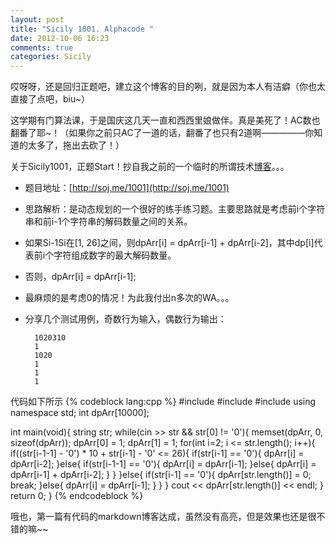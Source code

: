 ```yaml
---
layout: post
title: "Sicily 1001. Alphacode "
date: 2012-10-06 16:23
comments: true
categories: Sicily
---
```


哎呀呀，还是回归正题吧，建立这个博客的目的咧，就是因为本人有洁癖（你也太直接了点吧，biu~）

这学期有门算法课，于是国庆这几天一直和西西里娘做伴。真是美死了！AC数也翻番了耶~！（如果你之前只AC了一道的话，翻番了也只有2道啊—————你知道的太多了，拖出去砍了！）

<!--more-->

关于Sicily1001，正题Start！抄自我之前的一个临时的所谓技术[博客](http://blog.csdn.net/xinlinqi8/article/details/8038020)。。。

* 题目地址：[http://soj.me/1001](http://soj.me/1001)

* 思路解析：是动态规划的一个很好的练手练习题。主要思路就是考虑前i个字符串和前i-1个字符串的解码数量之间的关系。

* 如果Si-1Si在[1, 26]之间，则dpArr[i] = dpArr[i-1] + dpArr[i-2]，其中dp[i]代表前i个字符组成数字的最大解码数量。

* 否则，dpArr[i] = dpArr[i-1];

* 最麻烦的是考虑0的情况！为此我付出n多次的WA。。。

* 分享几个测试用例，奇数行为输入，偶数行为输出：

		1020310
		1
		1020
		1
		1
		1

<!-- more -->		

代码如下所示
{% codeblock lang:cpp %}
#include <iostream>
#include <string>
#include <cstring>
using namespace std;
int dpArr[10000];

int main(void){
	string str;
	while(cin >> str && str[0] != '0'){
		memset(dpArr, 0, sizeof(dpArr));
		dpArr[0] = 1;
		dpArr[1] = 1;
		for(int i=2; i <= str.length(); i++){
			if((str[i-1-1] - '0') * 10 + str[i-1] - '0' <= 26){
				if(str[i-1] == '0'){
					dpArr[i] = dpArr[i-2]; 
				}else{
					if(str[i-1-1] == '0'){
						dpArr[i] = dpArr[i-1];
					}else{
						dpArr[i] = dpArr[i-1] + dpArr[i-2];
					}
				}
			}else{
				if(str[i-1] == '0'){
					dpArr[str.length()] = 0;
					break;
				}else{
					dpArr[i] = dpArr[i-1];
				}
			}
		}
		cout << dpArr[str.length()] << endl;
	}
	return 0;
}
{% endcodeblock %}

哦也，第一篇有代码的markdown博客达成，虽然没有高亮，但是效果也还是很不错的嘛~~